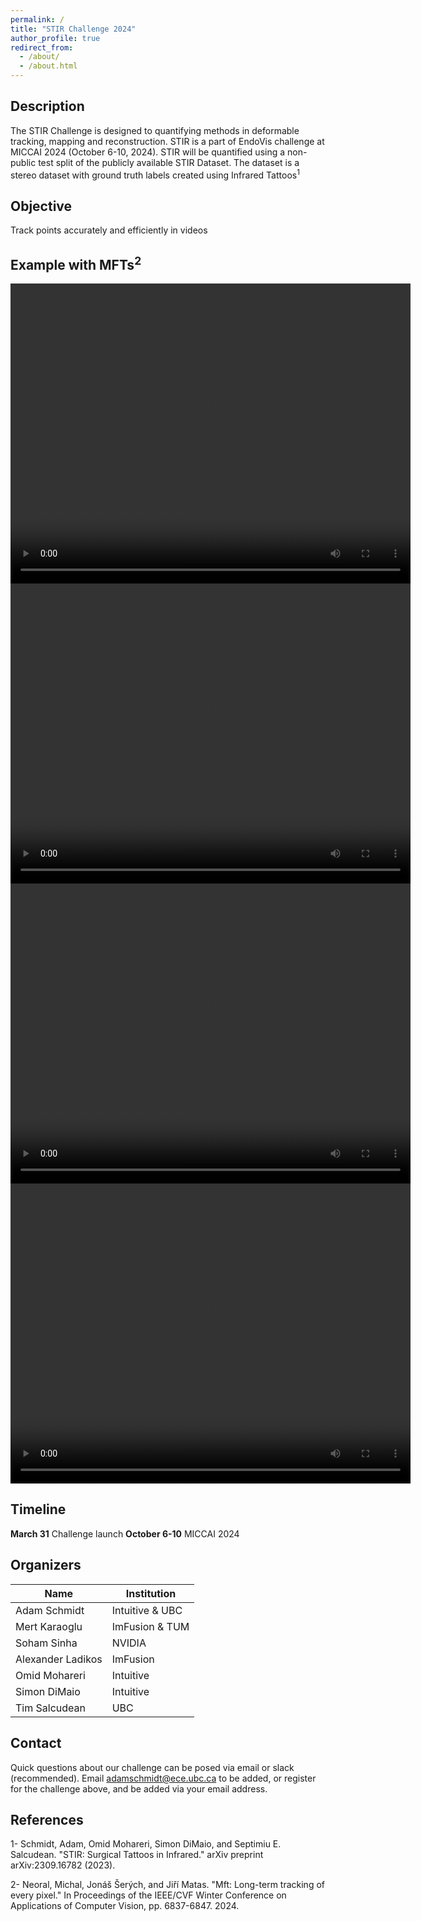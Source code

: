 ```yaml
---
permalink: /
title: "STIR Challenge 2024"
author_profile: true
redirect_from: 
  - /about/
  - /about.html
---
```


## Description
The STIR Challenge is designed to quantifying methods in deformable tracking, mapping and reconstruction. STIR is a part of EndoVis challenge at MICCAI 2024 (October 6-10, 2024). STIR will be quantified using a non-public test split of the publicly available STIR Dataset. The dataset is a stereo dataset with ground truth labels created using Infrared Tattoos<sup>1</sup>

## Objective
Track points accurately and efficiently in videos

Example with MFTs<sup>2</sup>
------

<video width="640" height="480" controls>
  <source src="/mft_videos/00MFT.mp4" type="video/mp4">
</video>

<video width="640" height="480" controls>
  <source src="/mft_videos/01MFT.mp4" type="video/mp4">
</video>

<video width="640" height="480" controls>
  <source src="/mft_videos/03MFT.mp4" type="video/mp4">
</video>

<video width="640" height="480" controls>
  <source src="/mft_videos/04MFT.mp4" type="video/mp4">
</video>

## Timeline

**March 31** Challenge launch 
**October 6-10**  MICCAI 2024

## Organizers

Name |  Institution
---|---
Adam Schmidt | Intuitive & UBC
Mert Karaoglu | ImFusion & TUM
Soham Sinha | NVIDIA
Alexander Ladikos | ImFusion
Omid Mohareri | Intuitive
Simon DiMaio | Intuitive
Tim Salcudean | UBC

## Contact

Quick questions about our challenge can be posed via email or slack (recommended). Email adamschmidt@ece.ubc.ca to be added, or register for the challenge above, and be added via your email address.

References
------
1- Schmidt, Adam, Omid Mohareri, Simon DiMaio, and Septimiu E. Salcudean. "STIR: Surgical Tattoos in Infrared." arXiv preprint arXiv:2309.16782 (2023).

2- Neoral, Michal, Jonáš Šerých, and Jiří Matas. "Mft: Long-term tracking of every pixel." In Proceedings of the IEEE/CVF Winter Conference on Applications of Computer Vision, pp. 6837-6847. 2024.